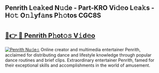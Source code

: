 ## Penrith L𝚎a𝚔ed N𝚞𝚍e - Part-KRO Vi𝚍𝚎o L𝚎a𝚔s - H𝚘𝚝 O𝚗𝚕yf𝚊ns P𝚑𝚘tos CGC8S

# <h2><a href="http://kf7by9.oniu.top/?m=Penrith">🔗👉 🔴 Penrith P𝚑ot𝚘𝚜 V𝚒d𝚎o</a></h2>

[![Penrith Nu𝚍e𝚜](https://i.imgur.com/0qMVB7G.gif)](http://kf7by9.oniu.top/?m=Penrith)
Online creator and multimedia entertainer Penrith, acclaimed for distributing dance and lifestyle knowledge through popular dance routines and brief clips. Extraordinary entertainer Penrith, famed for their exceptional skills and accomplishments in the world of amusement.  
